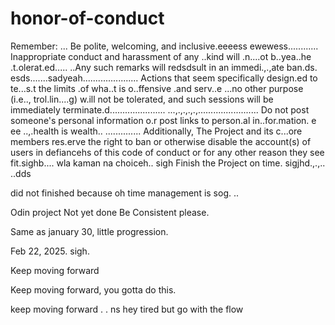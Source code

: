 # honor-of-conduct
Remember:
...
Be polite, welcoming, and inclusive.eeeess
ewewess............
Inappropriate conduct and harassment of any ..kind will .n....ot b..yea..he .t.olerat.ed..... ..Any such remarks will redsdsult in an immedi.,.,ate ban.ds.
esds.......sadyeah......................
Actions that seem specifically design.ed to te...s.t the limits .of wha..t is o..ffensive .and serv..e ...no other purpose (i.e.., trol.lin....g) w.ill not be tolerated, and such sessions will be immediately terminate.d......................
...,.,.,.,.,........................
Do not post someone's personal information o.r post links to person.al in..for.mation. e ee ..,.health is wealth..
..............
Additionally, The Project and its c...ore members res.erve the right to ban or otherwise disable the account(s) of users in defiancehs of this code of conduct or for any other reason they see fit.sighb....
 wla kaman na choiceh..
sigh
Finish the Project on time.  sigjhd.,.,..
..dds

did not finished because oh time management is sog.
..


Odin project
Not yet done
Be Consistent please.

Same as january 30, little progression.

Feb 22, 2025. sigh.


Keep moving forward

Keep moving forward, you gotta do this.

keep moving forward . . ns
hey
tired but go with the flow 
